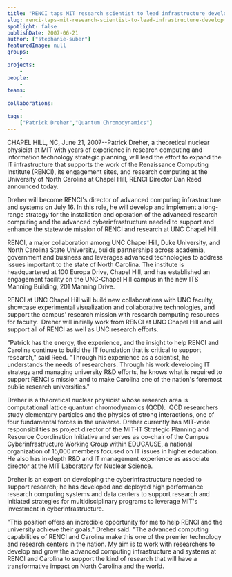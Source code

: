 ```yaml
---
title: "RENCI taps MIT research scientist to lead infrastructure development efforts"
slug: renci-taps-mit-research-scientist-to-lead-infrastructure-development-efforts
spotlight: false
publishDate: 2007-06-21
author: ["stephanie-suber"]
featuredImage: null
groups:
    - 
projects:
    - 
people:
    - 
teams: 
    - 
collaborations:
    - 
tags:
    ["Patrick Dreher","Quantum Chromodynamics"]
---
```

CHAPEL HILL, NC, June 21, 2007--Patrick Dreher, a theoretical nuclear physicist at MIT with years of experience in research computing and information technology strategic planning, will lead the effort to expand the IT infrastructure that supports the work of the Renaissance Computing Institute (RENCI), its engagement sites, and research computing at the University of North Carolina at Chapel Hill, RENCI Director Dan Reed announced today.



Dreher will become RENCI's director of advanced computing infrastructure and systems on July 16. In this role, he will develop and implement a long-range strategy for the installation and operation of the advanced research computing and the advanced cyberinfrastructure needed to support and enhance the statewide mission of RENCI and research at UNC Chapel Hill.

RENCI, a major collaboration among UNC Chapel Hill, Duke University, and North Carolina State University, builds partnerships across academia, government and business and leverages advanced technologies to address issues important to the state of North Carolina. The institute is headquartered at 100 Europa Drive, Chapel Hill, and has established an engagement facility on the UNC-Chapel Hill campus in the new ITS Manning Building, 201 Manning Drive.

RENCI at UNC Chapel Hill will build new collaborations with UNC faculty, showcase experimental visualization and collaborative technologies, and support the campus' research mission with research computing resources for faculty.  Dreher will initially work from RENCI at UNC Chapel Hill and will support all of RENCI as well as UNC research efforts.

"Patrick has the energy, the experience, and the insight to help RENCI and Carolina continue to build the IT foundation that is critical to support research," said Reed. "Through his experience as a scientist, he understands the needs of researchers. Through his work developing IT strategy and managing university R&amp;D efforts, he knows what is required to support RENCI's mission and to make Carolina one of the nation's foremost public research universities."

Dreher is a theoretical nuclear physicist whose research area is computational lattice quantum chromodynamics (QCD).  QCD researchers study elementary particles and the physics of strong interactions, one of four fundamental forces in the universe. Dreher currently has MIT-wide responsibilities as project director of the MIT-IT Strategic Planning and Resource Coordination Initiative and serves as co-chair of the Campus Cyberinfrastructure Working Group within EDUCAUSE, a national organization of 15,000 members focused on IT issues in higher education. He also has in-depth R&amp;D and IT management experience as associate director at the MIT Laboratory for Nuclear Science.

Dreher is an expert on developing the cyberinfrastructure needed to support research; he has developed and deployed high performance research computing systems and data centers to support research and initiated strategies for multidisciplinary programs to leverage MIT's investment in cyberinfrastructure.

"This position offers an incredible opportunity for me to help RENCI and the university achieve their goals." Dreher said. "The advanced computing capabilities of RENCI and Carolina make this one of the premier technology and research centers in the nation. My aim is to work with researchers to develop and grow the advanced computing infrastructure and systems at RENCI and Carolina to support the kind of research that will have a transformative impact on North Carolina and the world.

